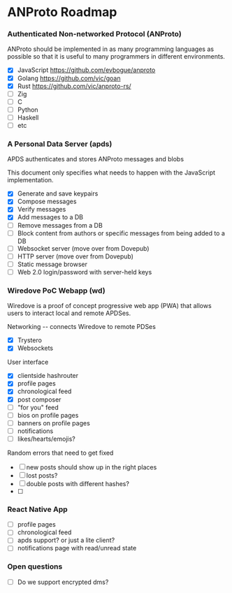 # ANProto Roadmap

### Authenticated Non-networked Protocol (ANProto)

ANProto should be implemented in as many programming languages as possible so that it is useful to many programmers in different environments.

- [x] JavaScript https://github.com/evbogue/anproto
- [x] Golang https://github.com/vic/goan
- [x] Rust https://github.com/vic/anproto-rs/
- [ ] Zig
- [ ] C
- [ ] Python
- [ ] Haskell
- [ ] etc

### A Personal Data Server (apds)

APDS authenticates and stores ANProto messages and blobs

This document only specifies what needs to happen with the JavaScript implementation.

- [x] Generate and save keypairs
- [x] Compose messages
- [x] Verify messages
- [x] Add messages to a DB
- [ ] Remove messages from a DB  
- [ ] Block content from authors or specific messages from being added to a DB
- [ ] Websocket server (move over from Dovepub)
- [ ] HTTP server (move over from Dovepub)
- [ ] Static message browser
- [ ] Web 2.0 login/password with server-held keys

### Wiredove PoC Webapp (wd)

Wiredove is a proof of concept progressive web app (PWA) that allows users to interact local and remote APDSes.

Networking -- connects Wiredove to remote PDSes

- [x] Trystero
- [x] Websockets

User interface

- [x] clientside hashrouter
- [x] profile pages
- [x] chronological feed
- [x] post composer
- [ ] "for you" feed
- [ ] bios on profile pages
- [ ] banners on profile pages
- [ ] notifications
- [ ] likes/hearts/emojis?

Random errors that need to get fixed

- [ ] new posts should show up in the right places
- [ ] lost posts?
- [ ] double posts with different hashes?
- [ ] 

### React Native App

- [ ] profile pages
- [ ] chronological feed
- [ ] apds support? or just a lite client?
- [ ] notifications page with read/unread state

### Open questions

- [ ] Do we support encrypted dms?
